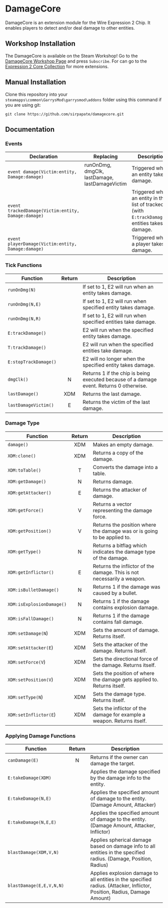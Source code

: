 # DamageCore

DamageCore is an extension module for the Wire Expression 2 Chip. It enables players to detect and/or deal damage to other entities.


## Workshop Installation

The DamageCore is available on the Steam Workshop! Go to the [DamageCore Workshop Page][DamageCore Workshop Page] and press `Subscribe`. For can go to the [Expression 2 Core Collection][Expression 2 Core Collection] for more extensions.

## Manual Installation

Clone this repository into your `steamapps\common\GarrysMod\garrysmod\addons` folder using this command if you are using git:

    git clone https://github.com/sirpapate/damagecore.git

## Documentation

### Events

| Declaration                                         | Replacing                                      | Description                                                                                     |
|-----------------------------------------------------|------------------------------------------------|-------------------------------------------------------------------------------------------------|
| `event damage(Victim:entity, Damage:damage)`        | runOnDmg, dmgClk, lastDamage, lastDamageVictim | Triggered when an entity takes damage.                                                          |
| `event trackedDamage(Victim:entity, Damage:damage)` |                                                | Triggered when an entity in the list of tracked (with `E:trackDamage()`) entities takes damage. |
| `event playerDamage(Victim:entity, Damage:damage)`  |                                                | Triggered when a player takes damage.                                                           |

### Tick Functions
| Function              | Return | Description                                                                             |
|-----------------------|:------:|-----------------------------------------------------------------------------------------|
| `runOnDmg(N)`         |        | If set to 1, E2 will run when an entity takes damage.                                   |
| `runOnDmg(N,E)`       |        | If set to 1, E2 will run when specified entity takes damage.                            |
| `runOnDmg(N,R)`       |        | If set to 1, E2 will run when specified entities take damage.                           |
| `E:trackDamage()`     |        | E2 will run when the specified entity takes damage.                                     |
| `T:trackDamage()`     |        | E2 will run when the specified entities take damage.                                    |
| `E:stopTrackDamage()` |        | E2 will no longer when the specified entity takes damage.                               |
| `dmgClk()`            | N      | Returns 1 if the chip is being executed because of a damage event. Returns 0 otherwise. |
| `lastDamage()`        | XDM    | Returns the last damage.                                                                |
| `lastDamageVictim()`  | E      | Returns the victim of the last damage.                                                  |

### Damage Type
| Function                  | Return | Description                                                             |
|---------------------------|:------:|-------------------------------------------------------------------------|
| `damage()`                | XDM    | Makes an empty damage.                                                  |
| `XDM:clone()`             | XDM    | Returns a copy of the damage.                                           |
| `XDM:toTable()`           | T      | Converts the damage into a table.                                       |
| `XDM:getDamage()`         | N      | Returns damage.                                                         |
| `XDM:getAttacker()`       | E      | Returns the attacker of damage.                                         |
| `XDM:getForce()`          | V      | Returns a vector representing the damage force.                         |
| `XDM:getPosition()`       | V      | Returns the position where the damage was or is going to be applied to. |
| `XDM:getType()`           | N      | Returns a bitflag which indicates the damage type of the damage.        |
| `XDM:getInflictor()`      | E      | Returns the inflictor of the damage. This is not necessarily a weapon.  |
| `XDM:isBulletDamage()`    | N      | Returns 1 if the damage was caused by a bullet.                         |
| `XDM:isExplosionDamage()` | N      | Returns 1 if the damage contains explosion damage.                      |
| `XDM:isFallDamage()`      | N      | Returns 1 if the damage contains fall damage.                           |
| `XDM:setDamage(N`)        | XDM    | Sets the amount of damage. Returns itself.                              |
| `XDM:setAttacker(E`)      | XDM    | Sets the attacker of the damage. Returns itself.                        |
| `XDM:setForce(V`)         | XDM    | Sets the directional force of the damage. Returns itself.               |
| `XDM:setPosition(V`)      | XDM    | Sets the position of where the damage gets applied to. Returns itself.  |
| `XDM:setType(N`)          | XDM    | Sets the damage type. Returns itself.                                   |
| `XDM:setInflictor(E`)     | XDM    | Sets the inflictor of the damage for example a weapon. Returns itself.  |

### Applying Damage Functions
| Function                 | Return | Description                                                                                                              |
|--------------------------|:------:|--------------------------------------------------------------------------------------------------------------------------|
| `canDamage(E)`           | N      | Returns if the owner can damage the target.                                                                              |
| `E:takeDamage(XDM)`      |        | Applies the damage specified by the damage info to the entity.                                                           |
| `E:takeDamage(N,E)`      |        | Applies the specified amount of damage to the entity. (Damage Amount, Attacker)                                          |
| `E:takeDamage(N,E,E)`    |        | Applies the specified amount of damage to the entity. (Damage Amount, Attacker, Inflictor)                               |
| `blastDamage(XDM,V,N)`   |        | Applies spherical damage based on damage info to all entities in the specified radius. (Damage, Position, Radius)        |
| `blastDamage(E,E,V,N,N)` |        | Applies explosion damage to all entities in the specified radius. (Attacker, Inflictor, Position, Radius, Damage Amount) |




[DamageCore Workshop Page]: <https://steamcommunity.com/sharedfiles/filedetails/?id=217370580>
[Expression 2 Core Collection]: <https://steamcommunity.com/workshop/filedetails/?id=726399057>